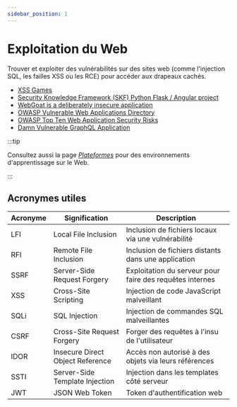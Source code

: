 ```yaml
---
sidebar_position: 1
---
```


# Exploitation du Web

Trouver et exploiter des vulnérabilités sur des sites web (comme l'injection SQL, les failles XSS ou les RCE) pour accéder aux drapeaux cachés.

- [XSS Games](https://xss-game.appspot.com/)
- [Security Knowledge Framework (SKF) Python Flask / Angular project](https://github.com/blabla1337/skf-flask)
- [WebGoat is a deliberately insecure application](https://github.com/WebGoat/WebGoat)
- [OWASP Vulnerable Web Applications Directory](https://owasp.org/www-project-vulnerable-web-applications-directory/)
- [OWASP Top Ten Web Application Security Risks](https://owasp.org/www-project-top-ten/)
- [Damn Vulnerable GraphQL Application](https://github.com/dolevf/Damn-Vulnerable-GraphQL-Application)

:::tip

Consultez aussi la page [*Plateformes*](/docs/intro/platforms.md) pour des environnements d'apprentissage sur le Web.

:::

## Acronymes utiles

| Acronyme | Signification | Description |
|----------|---------------|-------------|
| LFI | Local File Inclusion | Inclusion de fichiers locaux via une vulnérabilité |
| RFI | Remote File Inclusion | Inclusion de fichiers distants dans une application |
| SSRF | Server-Side Request Forgery | Exploitation du serveur pour faire des requêtes internes |
| XSS | Cross-Site Scripting | Injection de code JavaScript malveillant |
| SQLi | SQL Injection | Injection de commandes SQL malveillantes |
| CSRF | Cross-Site Request Forgery | Forger des requêtes à l'insu de l'utilisateur |
| IDOR | Insecure Direct Object Reference | Accès non autorisé à des objets via leurs références |
| SSTI | Server-Side Template Injection | Injection dans les templates côté serveur |
| JWT | JSON Web Token | Token d'authentification web |
